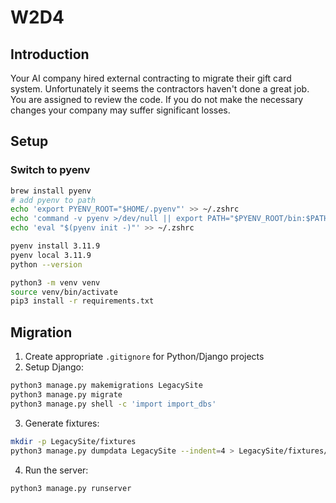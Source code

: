 # W2D4

## Introduction
Your AI company hired external contracting to migrate their gift card system. Unfortunately it seems the contractors haven't done a great job. You are assigned to review the code. If you do not make the necessary changes your company may suffer significant losses.

## Setup

### Switch to pyenv
``` bash
brew install pyenv
# add pyenv to path
echo 'export PYENV_ROOT="$HOME/.pyenv"' >> ~/.zshrc
echo 'command -v pyenv >/dev/null || export PATH="$PYENV_ROOT/bin:$PATH"' >> ~/.zshrc
echo 'eval "$(pyenv init -)"' >> ~/.zshrc

pyenv install 3.11.9
pyenv local 3.11.9
python --version
```

``` bash
python3 -m venv venv
source venv/bin/activate
pip3 install -r requirements.txt
```

## Migration
1. Create appropriate `.gitignore` for Python/Django projects
2. Setup Django:
``` bash
python3 manage.py makemigrations LegacySite
python3 manage.py migrate
python3 manage.py shell -c 'import import_dbs'
```
3. Generate fixtures:
``` bash
mkdir -p LegacySite/fixtures
python3 manage.py dumpdata LegacySite --indent=4 > LegacySite/fixtures/testdata.json
```
4. Run the server:
``` bash
python3 manage.py runserver
```